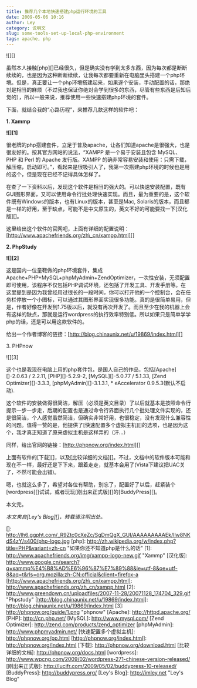 ```yaml
---
title: 推荐几个本地快速搭建php运行环境的工具
date: 2009-05-06 10:16
author: Ley
category: 说明文
slug: some-tools-set-up-local-php-environment
tags: apache, php
---
```

![][]

虽然本人接触[php][]已经很久，但是确实没有学到太多东西，因为每次都是断断续续的，也是因为这种断断续续，让我每次都要重新在电脑里头搭建一个php环境。但是，真正要让一个php环境搭建起来，如果逐个安装，手动配置的话，那绝对是相当的麻烦（不过我也保证你绝对会学到很多的东西，尽管有些东西是后知后觉的），所以一般来说，推荐使用一些快速搭建php环境的套件。

下面，就结合我的“心路历程”，来推荐几款这样的软件吧：<!--more-->

**1. Xammp**

<strong>![][1]

</strong>

很老牌的php搭建套件，立足于普及apache，让各们知道apache是很强大，也是很友好的。按其官方网站的说法，“XAMPP
是一个易于安装且包含 MySQL、PHP 和 Perl 的 Apache 发行版。XAMPP
的确非常容易安装和使用：只需下载，解压缩，启动即可。”，看起来是很吸引人了，我第一次搭建php环境的时候也是用的这个，但是现在已经不记得具体怎样了。

在查了一下资料以后，发现这个软件是相当的强大的。可以快速安装配置，既有GUI图形界面，又可以使用命令行批处理快速实现。而且，最为重要的是，这个软件既有Windows的版本，也有Linux的版本，甚至是Mac,
Solaris的版本，而且都是一样的好用，至于缺点，可能不是中文原生的，英文不好的可能要找一下[汉化版][]。

这里给出这个软件的官网吧，上面有详细的配置说明：[http://www.apachefriends.org/zh\_cn/xampp.html][]

**2. PhpStudy**

<strong>![][2]

</strong>

这是国内一位童鞋做的php环境套件，集成Apache+PHP+MySQL+phpMyAdmin+ZendOptimizer，一次性安装，无须配置即可使用，该程序不仅包括PHP调试环境，还包括了开发工具、开发手册等。在这里提到是因为我曾经用过很长的一段时间，你可以打开他的一个控制台，会在任务栏停放一个小图标，可以通过其图形界面实现很多功能。真的是很简单易用，但是，作者好像在开发到1.75版以后，就没有再次开发了。而且至少在我的机器上会有这样的缺点，那就是运行wordpress的执行效率特别低。所以如果只是简单学学php的话，还是可以用这款软件的。

给出一个作者博客的链接：[http://blog.chinaunix.net/u/19869/index.html][]

​3. PHPnow

![][3]

这个也是我现在电脑上用的php套件包，是国人自己的作品，包括[Apache][]-2.0.63
/ 2.2.11, [PHP][]-5.2.9-2, [MySQL][]-5.0.77 / 5.1.33, [Zend
Optimizer][]-3.3.3, [phpMyAdmin][]-3.1.3.1, \* eAccelerator
0.9.5.3(默认不启动).

这个软件的安装做得很简洁，解压（必须是英文目录）了以后就基本是按照命令行提示一步一步走，后期的配置也是通过命令行界面执行几个批处理文件实现的，还是很简洁，个人感觉虽然简洁，但确实非常好用，也很稳定，没有发现什么兼容性的问题。值得一赞的是，他提供了[快速配置多个虚拟主机][]的选项，也是因为这个，我才真正知道了原来虚拟主机是这样弄的（汗...）

同样，给出官网的链接：[http://phpnow.org/index.html][]

上面有软件的[下载][]，以及[比较详细的文档][]。不过，文档中的软件版本可能和现在不一样，最好还是下下来，跟着走走，就基本会用了(Vista下建议把UAC关了，不然可能会出错)。

嗯，也就这么多了，希望对各位有帮助，别忘了，配置好了以后，赶紧装个[wordpress][]试试，或者玩玩[刚出来正式版][]的[BuddyPress][]。

本文完。

*本文来自[Ley's Blog][]，转载请注明出处。*

  []: http://lh6.ggpht.com/_R9Ztc0cXeZc/SgDmQgX_GUI/AAAAAAAAAEk/Ilw8NKdS4zY/s400/php-logo.jpg
  [php]: http://zh.wikipedia.org/w/index.php?title=PHP&variant=zh-cn
    "如果你还不知道php是什么的话"
  [1]: http://www.apachefriends.org/img/xampp-logo-new.gif "Xammp"
  [汉化版]: http://www.google.cn/search?q=xammp%E4%B8%AD%E6%96%87%E7%89%88&ie=utf-8&oe=utf-8&aq=t&rls=org.mozilla:zh-CN:official&client=firefox-a
  [http://www.apachefriends.org/zh\_cn/xampp.html]: http://www.apachefriends.org/zh_cn/xampp.html
  [2]: http://www.greendown.cn/uploadfiles/2007-11-28/20071128_174704_329.gif
    "Phpstudy"
  [http://blog.chinaunix.net/u/19869/index.html]: http://blog.chinaunix.net/u/19869/index.html
  [3]: http://phpnow.org/guide/1.png "phpnow"
  [Apache]: http://httpd.apache.org/
  [PHP]: http://cn.php.net/
  [MySQL]: http://www.mysql.com/
  [Zend Optimizer]: http://zend.com/products/zend_optimizer
  [phpMyAdmin]: http://www.phpmyadmin.net/
  [快速配置多个虚拟主机]: http://phpnow.org/pp.html
  [http://phpnow.org/index.html]: http://phpnow.org/index.html
  [下载]: http://phpnow.org/download.html
  [比较详细的文档]: http://phpnow.org/docs.html
  [wordpress]: http://www.wpcng.com/2009/02/wordpress-271-chinese-version-released/
  [刚出来正式版]: http://lucifr.com/2009/05/02/buddypress-10-released/
  [BuddyPress]: http://buddypress.org/
  [Ley's Blog]: http://imley.net "Ley's Blog"
